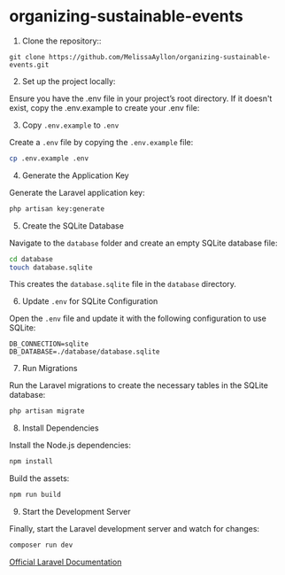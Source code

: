 # organizing-sustainable-events

1. Clone the repository::
```
git clone https://github.com/MelissaAyllon/organizing-sustainable-events.git
```

2. Set up the project locally:

Ensure you have the .env file in your project’s root directory. If it doesn't exist, copy the .env.example to create your .env file:

3. Copy `.env.example` to `.env`

Create a `.env` file by copying the `.env.example` file:

```bash
cp .env.example .env
```

4. Generate the Application Key

Generate the Laravel application key:

```bash
php artisan key:generate
```

5. Create the SQLite Database

Navigate to the `database` folder and create an empty SQLite database file:

```bash
cd database
touch database.sqlite
```

This creates the `database.sqlite` file in the `database` directory.

6. Update `.env` for SQLite Configuration

Open the `.env` file and update it with the following configuration to use SQLite:

```env
DB_CONNECTION=sqlite
DB_DATABASE=./database/database.sqlite
```

7. Run Migrations

Run the Laravel migrations to create the necessary tables in the SQLite database:

```bash
php artisan migrate
```

8. Install Dependencies

Install the Node.js dependencies:

```bash
npm install
```

Build the assets:

```bash
npm run build
```

9. Start the Development Server

Finally, start the Laravel development server and watch for changes:

```bash
composer run dev
```

[Official Laravel Documentation](https://laravel.com/docs/12.x/installation)

